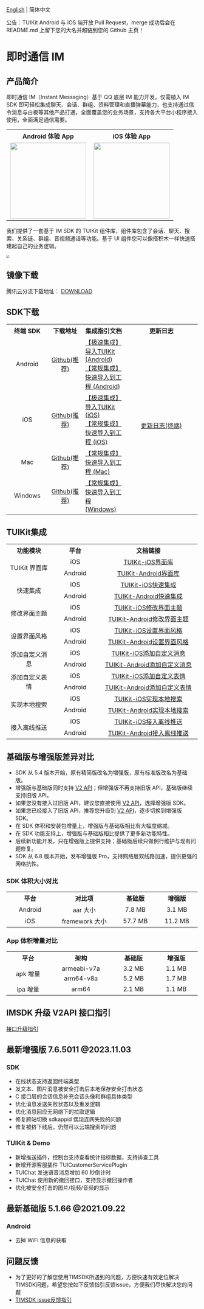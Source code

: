 [English](./README.md) | 简体中文

公告：TUIKit Android 与 iOS 端开放 Pull Request，merge 成功后会在 README.md 上留下您的大名并超链到您的 Github 主页！

# 即时通信 IM
## 产品简介
即时通信 IM（Instant Messaging）基于 QQ 底层 IM 能力开发，仅需植入 IM SDK 即可轻松集成聊天、会话、群组、资料管理和直播弹幕能力，也支持通过信令消息与白板等其他产品打通，全面覆盖您的业务场景，支持各大平台小程序接入使用，全面满足通信需要。

<table style="text-align:center; vertical-align:middle; width:440px">
  <tr>
    <th style="text-align:center;" width="220px">Android 体验 App</th>
    <th style="text-align:center;" width="220px">iOS 体验 App</th>
  </tr>
  <tr>
    <td><img style="width:200px" src="https://qcloudimg.tencent-cloud.cn/raw/078fbb462abd2253e4732487cad8a66d.png"/></td>
    <td><img style="width:200px" src="https://qcloudimg.tencent-cloud.cn/raw/b1ea5318e1cfce38e4ef6249de7a4106.png"/></td>
   </tr>
</table>

我们提供了一套基于 IM SDK 的 TUIKit 组件库，组件库包含了会话、聊天、搜索、关系链、群组、音视频通话等功能。基于 UI 组件您可以像搭积木一样快速搭建起自己的业务逻辑。

<img src="https://qcloudimg.tencent-cloud.cn/raw/40795a52d2df3d6c1f9ed41a51638da5.png" style="zoom:50%;"/>

## 镜像下载

腾讯云分流下载地址： [DOWNLOAD](https://im.sdk.qcloud.com/download/github/TIMSDK.zip)

## SDK下载

<table>
<tr>
<th width="94px" style="text-align:center" >终端 SDK</td>
 <th width="0px" style="text-align:center" >下载地址</td>
<th width="0px"  style="text-align:center">集成指引文档</td>
<th width="175px" style="text-align:center">更新日志</td>
</tr>
<tr>
<td style="text-align:center">Android  </td>
<td style="text-align:center" ><a href="https://github.com/tencentyun/TIMSDK/tree/master/Android/IMSDK">Github(推荐)</a></td>
<td style="text-align:left" ><a href="https://cloud.tencent.com/document/product/269/37059">【极速集成】导入TUIKit (Android)</a><br><a href="https://cloud.tencent.com/document/product/269/75283">【常规集成】快速导入到工程 (Android)</a></td>
<td style="text-align:center" rowspan='4'><a href="https://cloud.tencent.com/document/product/269/1606">更新日志(终端)</a> </td>
</tr>
<tr>
<td style="text-align:center">iOS  </td>
<td style="text-align:center" ><a href="https://github.com/tencentyun/TIMSDK/tree/master/iOS/IMSDK">Github(推荐)</a></td>
<td style="text-align:left" ><a href="https://cloud.tencent.com/document/product/269/37060">【极速集成】导入TUIKit (iOS)</a><br><a href="https://cloud.tencent.com/document/product/269/75284">【常规集成】快速导入到工程  (iOS)</a></td>
</tr>
<tr>
<td style="text-align:center">Mac  </td>
<td style="text-align:center" ><a href="https://github.com/tencentyun/TIMSDK/tree/master/Mac/IMSDK">Github(推荐)</a></td>
<td style="text-align:left" ><a href="https://cloud.tencent.com/document/product/269/75288">【常规集成】快速导入到工程 (Mac)</a></td>
</tr>
<tr>
<td style="text-align:center">Windows  </td>
<td style="text-align:center" ><a href="https://github.com/tencentyun/TIMSDK/tree/master/Windows/IMSDK">Github(推荐)</a></td>
<td style="text-align:left" ><a href="https://cloud.tencent.com/document/product/269/75287">【常规集成】快速导入到工程 (Windows)</a></td>
</tr>
</table>

## TUIKit集成

<table >
  <tr>
    <th width="180px" style="text-align:center">功能模块</th>
    <th width="180px" style="text-align:center">平台</th>
    <th width="500px" style="text-align:center">文档链接</th>
  </tr>

  <tr >
     <td rowspan='2' style="text-align:center">TUIKit 界面库</td>
     <td style="text-align:center">iOS</td>
     <td style="text-align:center"><a href="https://cloud.tencent.com/document/product/269/37190">TUIKit-iOS界面库</a></td>
  </tr>

  <tr>
     <td style="text-align:center">Android</td>
     <td style="text-align:center"><a href="https://cloud.tencent.com/document/product/269/37190">TUIKit-Android界面库</a></td>
  </tr>
    
  <tr >
     <td rowspan='2' style="text-align:center">快速集成</td>
     <td style="text-align:center">iOS</td>
     <td style="text-align:center"><a href="https://cloud.tencent.com/document/product/269/37060">TUIKit-iOS快速集成</a></td>
  </tr>

  <tr>
     <td style="text-align:center">Android</td>
     <td style="text-align:center"><a href="https://cloud.tencent.com/document/product/269/37059">TUIKit-Android快速集成</a></td>
  </tr>

  <tr>
     <td rowspan='2' style="text-align:center">修改界面主题</td>
     <td style="text-align:center">iOS</td>
     <td style="text-align:center"><a href="https://cloud.tencent.com/document/product/269/79705">TUIKit-iOS修改界面主题</a></td>
  </tr>

  <tr>
     <td style="text-align:center">Android</td>
     <td style="text-align:center"><a href="https://cloud.tencent.com/document/product/269/79704">TUIKit-Android修改界面主题</a></td>
  </tr>

  <tr>
     <td rowspan='2' style="text-align:center">设置界面风格</td>
     <td style="text-align:center">iOS</td>
     <td style="text-align:center"><a href="https://cloud.tencent.com/document/product/269/79082">TUIKit-iOS设置界面风格</a></td>
  </tr>

  <tr>
     <td style="text-align:center">Android</td>
     <td style="text-align:center"><a href="https://cloud.tencent.com/document/product/269/79081">TUIKit-Android设置界面风格</a></td>
  </tr>

  <tr>
     <td rowspan='2' style="text-align:center">添加自定义消息</td>
     <td style="text-align:center">iOS</td>
     <td style="text-align:center"><a href="https://cloud.tencent.com/document/product/269/37067">TUIKit-iOS添加自定义消息</a></td>
  </tr>

  <tr>
     <td style="text-align:center">Android</td>
     <td style="text-align:center"><a href="https://cloud.tencent.com/document/product/269/37066">TUIKit-Android添加自定义消息</a></td>
  </tr>
    
   <tr> 
     <td rowspan='2' style="text-align:center">添加自定义表情</td>
     <td style="text-align:center">iOS</td>
     <td style="text-align:center"><a href="https://cloud.tencent.com/document/product/269/81912">TUIKit-iOS添加自定义表情</a></td>
  </tr>

  <tr>
     <td style="text-align:center">Android</td>
     <td style="text-align:center"><a href="https://cloud.tencent.com/document/product/269/81911">TUIKit-Android添加自定义表情</a></td>
  </tr>
    
   <tr>
     <td rowspan='2' style="text-align:center">实现本地搜索</td>
     <td style="text-align:center">iOS</td>
     <td style="text-align:center"><a href="https://cloud.tencent.com/document/product/269/76103">TUIKit-iOS实现本地搜索</a></td>
  </tr>

  <tr>
     <td style="text-align:center">Android</td>
     <td style="text-align:center"><a href="https://cloud.tencent.com/document/product/269/76102">TUIKit-Android实现本地搜索</a></td>
  </tr>
    
  <tr>
     <td rowspan='2' style="text-align:center">接入离线推送</td>
     <td style="text-align:center">iOS</td>
     <td style="text-align:center"><a href="https://cloud.tencent.com/document/product/269/74284">TUIKit-iOS接入离线推送</a></td>
  </tr>

  <tr>
     <td style="text-align:center">Android</td>
     <td style="text-align:center"><a href="https://cloud.tencent.com/document/product/269/74285">TUIKit-Android接入离线推送</a></td>
  </tr>

</table>

## 基础版与增强版差异对比
- SDK 从 5.4 版本开始，原有精简版改名为增强版，原有标准版改名为基础版。
- 增强版与基础版同时支持 [V2 API](https://cloud.tencent.com/document/product/269/44498)；但增强版不再支持旧版 API，基础版继续支持旧版 API。
- 如果您没有接入过旧版 API，建议您直接使用 [V2 API](https://cloud.tencent.com/document/product/269/44498)，选择增强版 SDK。
- 如果您已经接入了旧版 API，推荐您升级到 [V2 API](https://cloud.tencent.com/document/product/269/44498)，逐步切换到增强版 SDK。
- 在 SDK 体积和安装包增量上，增强版与基础版相比有大幅度缩减。
- 在 SDK 功能支持上，增强版与基础版相比提供了更多新功能特性。
- 后续新功能开发，只在增强版上提供支持；基础版后续只做例行维护与现有问题修复。
- SDK 从 6.8 版本开始，发布增强版 Pro，支持网络层双线路加速，提供更强的网络抗性。

### SDK 体积大小对比
<table>
  <tr>
    <th width="200px" style="text-align:center">平台</th>
    <th width="260px" style="text-align:center">对比项</th>
    <th width="200px" style="text-align:center">基础版</th>
    <th width="200px" style="text-align:center">增强版</th>
  </tr>
  <tr>
    <td style="text-align:center">Android</td>
    <td style="text-align:center">aar 大小</td>
    <td style="text-align:center">7.8 MB</td>
    <td style="text-align:center">3.1 MB</td>
  </tr>
  <tr>
    <td style="text-align:center">iOS</td>
    <td style="text-align:center">framework 大小</td>
    <td style="text-align:center">57.7 MB</td>
    <td style="text-align:center">11.2 MB</td>
  </tr>
</table>

### App 体积增量对比
<table>
  <tr>
    <th width="200px" style="text-align:center">平台</th>
    <th width="260px" style="text-align:center">架构</th>
    <th width="200px" style="text-align:center">基础版</th>
    <th width="200px" style="text-align:center">增强版</th>
  </tr>
  <tr>
    <td rowspan='2' style="text-align:center">apk 增量</td>
    <td style="text-align:center">armeabi-v7a</td>
    <td style="text-align:center">3.2 MB</td>
    <td style="text-align:center">1.1 MB</td>
  </tr>
  <tr>
    <td style="text-align:center">arm64-v8a</td>
    <td style="text-align:center">5.2 MB</td>
    <td style="text-align:center">1.7 MB</td>
  </tr>
  <tr>
    <td style="text-align:center">ipa 增量</td>
    <td style="text-align:center">arm64</td>
    <td style="text-align:center">2.1 MB</td>
    <td style="text-align:center">1.1 MB</td>
  </tr>
</table>

## IMSDK 升级 V2API 接口指引

[接口升级指引](https://docs.qq.com/sheet/DS3lMdHpoRmpWSEFW)

## 最新增强版 7.6.5011 @2023.11.03
### SDK
- 在线状态支持返回终端类型
- 发文本、图片消息被安全打击后本地保存安全打击状态
- C 接口层的会话信息补充会话头像和群组具体类型
- 优化消息发送失败状态以及重发逻辑
- 优化消息回应无网络下的拉取逻辑
- 修复跨站切换 sdkappid 偶现连网失败的问题
- 修复被挤下线后，仍然可以云端搜索的问题

### TUIKit & Demo
- 新增推送插件，控制台支持查看统计指标数据，支持排查工具
- 新增开源客服插件 TUICustomerServicePlugin
- TUIChat 发送语音消息增加 60 秒倒计时
- TUIChat 使用新的撤回接口，支持显示撤回操作者
- 优化被安全打击的图片/视频/音频的显示
 
## 最新基础版 5.1.66 @2021.09.22

### Android

- 去掉 WiFi 信息的获取

## 问题反馈
- 为了更好的了解您使用TIMSDK所遇到的问题，方便快速有效定位解决TIMSDK问题，希望您按如下反馈指引反馈issue，方便我们尽快解决您的问题
- [TIMSDK issue反馈指引](https://github.com/tencentyun/TIMSDK/wiki/TIMSDK-issue%E6%9C%89%E6%95%88%E5%8F%8D%E9%A6%88%E6%A8%A1%E6%9D%BF)
